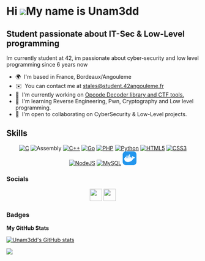 Hi ![](https://user-images.githubusercontent.com/18350557/176309783-0785949b-9127-417c-8b55-ab5a4333674e.gif)My name is Unam3dd
===============================================================================================================================

Student passionate about IT-Sec & Low-Level programming
-------------------------------------------------------

Im currently student at 42, im passionate about cyber-security and low level programming since 6 years now

* 🌍  I'm based in France, Bordeaux/Angouleme
* ✉️  You can contact me at [stales@student.42angouleme.fr](mailto:stales@student.42angouleme.fr)
* 🚀  I'm currently working on [Opcode Decoder library and CTF tools.](http://github.com/Unam3dd/repository)
* 🧠  I'm learning Reverse Engineering, Pwn, Cryptography and Low level programming.
* 🤝  I'm open to collaborating on CyberSecurity & Low-Level projects.

## Skills


<p align="center">
<a href="https://docs.microsoft.com/en-us/cpp/?view=msvc-170" target="_blank" rel="noreferrer"><img src="https://raw.githubusercontent.com/danielcranney/readme-generator/main/public/icons/skills/c-colored.svg" width="36" height="36" alt="C" /></a>
 <a target="_blank" rel="noreferrer"><img src="https://cdn.hackr.io/uploads/topics_svg/1515163329FBBk5SGRAt.svg" width="36" height="36" alt="Assembly"</a>
<a href="https://docs.microsoft.com/en-us/cpp/?view=msvc-170" target="_blank" rel="noreferrer"><img src="https://raw.githubusercontent.com/danielcranney/readme-generator/main/public/icons/skills/cplusplus-colored.svg" width="36" height="36" alt="C++" /></a>
<a href="https://go.dev/doc/" target="_blank" rel="noreferrer"><img src="https://raw.githubusercontent.com/danielcranney/readme-generator/main/public/icons/skills/go-colored.svg" width="36" height="36" alt="Go" /></a>
<a href="https://www.php.net/" target="_blank" rel="noreferrer"><img src="https://raw.githubusercontent.com/danielcranney/readme-generator/main/public/icons/skills/php-colored.svg" width="36" height="36" alt="PHP" /></a>
<a href="https://www.python.org/" target="_blank" rel="noreferrer"><img src="https://raw.githubusercontent.com/danielcranney/readme-generator/main/public/icons/skills/python-colored.svg" width="36" height="36" alt="Python" /></a>
<a href="https://developer.mozilla.org/en-US/docs/Glossary/HTML5" target="_blank" rel="noreferrer"><img src="https://raw.githubusercontent.com/danielcranney/readme-generator/main/public/icons/skills/html5-colored.svg" width="36" height="36" alt="HTML5" /></a>
<a href="https://www.w3.org/TR/CSS/#css" target="_blank" rel="noreferrer"><img src="https://raw.githubusercontent.com/danielcranney/readme-generator/main/public/icons/skills/css3-colored.svg" width="36" height="36" alt="CSS3" /></a>
<a href="https://nodejs.org/en/" target="_blank" rel="noreferrer"><img src="https://raw.githubusercontent.com/danielcranney/readme-generator/main/public/icons/skills/nodejs-colored.svg" width="36" height="36" alt="NodeJS" /></a>
<a href="https://www.mysql.com/" target="_blank" rel="noreferrer"><img src="https://raw.githubusercontent.com/danielcranney/readme-generator/main/public/icons/skills/mysql-colored.svg" width="36" height="36" alt="MySQL" /></a>
 <a href="https://www.docker.com/" target="_blank" rel="noreferrer"><img src="https://raw.githubusercontent.com/tandpfun/skill-icons/main/icons/Docker.svg" width="36" height="36" alt="Docker" /></a>
  </p>


### Socials

<p align="center"> <a href="https://www.github.com/Unam3dd" target="_blank" rel="noreferrer"><img src="https://raw.githubusercontent.com/danielcranney/readme-generator/main/public/icons/socials/github.svg" width="32" height="32" /></a> <a href="https://www.twitter.com/sam0verfl0w" target="_blank" rel="noreferrer"><img src="https://raw.githubusercontent.com/danielcranney/readme-generator/main/public/icons/socials/twitter.svg" width="32" height="32" /></a></p>

### Badges

<b>My GitHub Stats</b>

<a href="http://www.github.com/Unam3dd"><img src="https://github-readme-stats.vercel.app/api?username=Unam3dd&show_icons=true&hide=&count_private=true&title_color=64748b&text_color=64748b&icon_color=64748b&bg_color=ffffff&hide_border=true&show_icons=true" alt="Unam3dd's GitHub stats" /></a>

<a href="http://www.github.com/Unam3dd"><img src="https://github-readme-streak-stats.herokuapp.com/?user=Unam3dd&stroke=64748b&background=ffffff&ring=64748b&fire=64748b&currStreakNum=64748b&currStreakLabel=64748b&sideNums=64748b&sideLabels=64748b&dates=64748b&hide_border=true" /></a>
